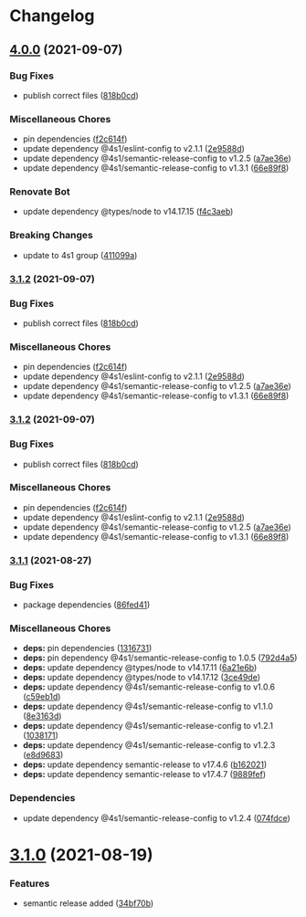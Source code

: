 # Changelog

## [4.0.0](https://gitlab.com/4s1/snow-white/snow-white-shared/compare/v3.1.1...v4.0.0) (2021-09-07)


### Bug Fixes

* publish correct files ([818b0cd](https://gitlab.com/4s1/snow-white/snow-white-shared/commit/818b0cd87aa18ba22cad9f3b7d3e9a4aead78eb9))


### Miscellaneous Chores

* pin dependencies ([f2c614f](https://gitlab.com/4s1/snow-white/snow-white-shared/commit/f2c614ffa7ffda901d031081b761a76b02eea26a))
* update dependency @4s1/eslint-config to v2.1.1 ([2e9588d](https://gitlab.com/4s1/snow-white/snow-white-shared/commit/2e9588d4f3f6bd17157d68c7e1820d28d1c7fb85))
* update dependency @4s1/semantic-release-config to v1.2.5 ([a7ae36e](https://gitlab.com/4s1/snow-white/snow-white-shared/commit/a7ae36e229b14715d3c863153344d54397af8dd5))
* update dependency @4s1/semantic-release-config to v1.3.1 ([66e89f8](https://gitlab.com/4s1/snow-white/snow-white-shared/commit/66e89f8a27b0b9424f2dfc19ad97f9550149fb89))


### Renovate Bot

* update dependency @types/node to v14.17.15 ([f4c3aeb](https://gitlab.com/4s1/snow-white/snow-white-shared/commit/f4c3aebc2a5640057708e0ff7dbb55c68d9c7a56))


### Breaking Changes

* update to 4s1 group ([411099a](https://gitlab.com/4s1/snow-white/snow-white-shared/commit/411099ab5b00ceacf459a32267a05a296cfcde51))

### [3.1.2](https://gitlab.com/4s1/snow-white/snow-white-shared/compare/v3.1.1...v3.1.2) (2021-09-07)


### Bug Fixes

* publish correct files ([818b0cd](https://gitlab.com/4s1/snow-white/snow-white-shared/commit/818b0cd87aa18ba22cad9f3b7d3e9a4aead78eb9))


### Miscellaneous Chores

* pin dependencies ([f2c614f](https://gitlab.com/4s1/snow-white/snow-white-shared/commit/f2c614ffa7ffda901d031081b761a76b02eea26a))
* update dependency @4s1/eslint-config to v2.1.1 ([2e9588d](https://gitlab.com/4s1/snow-white/snow-white-shared/commit/2e9588d4f3f6bd17157d68c7e1820d28d1c7fb85))
* update dependency @4s1/semantic-release-config to v1.2.5 ([a7ae36e](https://gitlab.com/4s1/snow-white/snow-white-shared/commit/a7ae36e229b14715d3c863153344d54397af8dd5))
* update dependency @4s1/semantic-release-config to v1.3.1 ([66e89f8](https://gitlab.com/4s1/snow-white/snow-white-shared/commit/66e89f8a27b0b9424f2dfc19ad97f9550149fb89))

### [3.1.2](https://gitlab.com/4s1/snow-white/snow-white-shared/compare/v3.1.1...v3.1.2) (2021-09-07)


### Bug Fixes

* publish correct files ([818b0cd](https://gitlab.com/4s1/snow-white/snow-white-shared/commit/818b0cd87aa18ba22cad9f3b7d3e9a4aead78eb9))


### Miscellaneous Chores

* pin dependencies ([f2c614f](https://gitlab.com/4s1/snow-white/snow-white-shared/commit/f2c614ffa7ffda901d031081b761a76b02eea26a))
* update dependency @4s1/eslint-config to v2.1.1 ([2e9588d](https://gitlab.com/4s1/snow-white/snow-white-shared/commit/2e9588d4f3f6bd17157d68c7e1820d28d1c7fb85))
* update dependency @4s1/semantic-release-config to v1.2.5 ([a7ae36e](https://gitlab.com/4s1/snow-white/snow-white-shared/commit/a7ae36e229b14715d3c863153344d54397af8dd5))
* update dependency @4s1/semantic-release-config to v1.3.1 ([66e89f8](https://gitlab.com/4s1/snow-white/snow-white-shared/commit/66e89f8a27b0b9424f2dfc19ad97f9550149fb89))

### [3.1.1](https://gitlab.com/4s1/snow-white/snow-white-shared/compare/v3.1.0...v3.1.1) (2021-08-27)


### Bug Fixes

* package dependencies ([86fed41](https://gitlab.com/4s1/snow-white/snow-white-shared/commit/86fed41617512e050656caf049639c93c4b357d6))


### Miscellaneous Chores

* **deps:** pin dependencies ([1316731](https://gitlab.com/4s1/snow-white/snow-white-shared/commit/1316731c1e38789a90789f993501e85e55b28904))
* **deps:** pin dependency @4s1/semantic-release-config to 1.0.5 ([792d4a5](https://gitlab.com/4s1/snow-white/snow-white-shared/commit/792d4a5e824bc881de68641ced16e62bce15e428))
* **deps:** update dependency @types/node to v14.17.11 ([6a21e6b](https://gitlab.com/4s1/snow-white/snow-white-shared/commit/6a21e6b32105df260ed17488f941c50e172c808a))
* **deps:** update dependency @types/node to v14.17.12 ([3ce49de](https://gitlab.com/4s1/snow-white/snow-white-shared/commit/3ce49de95475be3c424ef37457879a3b1c5da44b))
* **deps:** update dependency @4s1/semantic-release-config to v1.0.6 ([c59eb1d](https://gitlab.com/4s1/snow-white/snow-white-shared/commit/c59eb1d48d64e4d0ca3ffe2f51294a6afadb2bd2))
* **deps:** update dependency @4s1/semantic-release-config to v1.1.0 ([8e3163d](https://gitlab.com/4s1/snow-white/snow-white-shared/commit/8e3163d3b0aa0614eb30435563b30d623c270def))
* **deps:** update dependency @4s1/semantic-release-config to v1.2.1 ([1038171](https://gitlab.com/4s1/snow-white/snow-white-shared/commit/10381714b2a05c0e229e4a41f42dc62135d78e20))
* **deps:** update dependency @4s1/semantic-release-config to v1.2.3 ([e8d9683](https://gitlab.com/4s1/snow-white/snow-white-shared/commit/e8d96838a779a7a9daaefa42b16eb04deb3032b2))
* **deps:** update dependency semantic-release to v17.4.6 ([b162021](https://gitlab.com/4s1/snow-white/snow-white-shared/commit/b162021dcab9e8425e495abf2f825fa287be03b2))
* **deps:** update dependency semantic-release to v17.4.7 ([9889fef](https://gitlab.com/4s1/snow-white/snow-white-shared/commit/9889fefa4857ca82fd0136e129264dff0b64db15))


### Dependencies

* update dependency @4s1/semantic-release-config to v1.2.4 ([074fdce](https://gitlab.com/4s1/snow-white/snow-white-shared/commit/074fdce0129583d10de5e9e81fdaf42627842a3f))

# [3.1.0](https://gitlab.com/4s1/snow-white/snow-white-shared/compare/v3.0.1...v3.1.0) (2021-08-19)


### Features

* semantic release added ([34bf70b](https://gitlab.com/4s1/snow-white/snow-white-shared/commit/34bf70b88f7fbf443fca3d6bb87fbbad49903adb))
